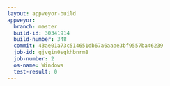 ```yaml
---
layout: appveyor-build
appveyor:
  branch: master
  build-id: 30341914
  build-number: 348
  commit: 43ae01a73c514651db67a6aaae3bf9557ba46239
  job-id: gjvqin0sgkhbnrm8
  job-number: 2
  os-name: Windows
  test-result: 0
---
```

